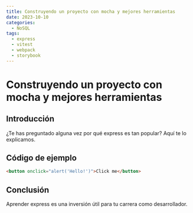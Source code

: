 ```yaml
---
title: Construyendo un proyecto con mocha y mejores herramientas
date: 2023-10-10
categories:
  - NoSQL
tags:
  - express
  - vitest
  - webpack
  - storybook
---
```


# Construyendo un proyecto con mocha y mejores herramientas

## Introducción

¿Te has preguntado alguna vez por qué express es tan popular? Aquí te lo explicamos.

## Código de ejemplo

```html
<button onclick="alert('Hello!')">Click me</button>
```

## Conclusión

Aprender express es una inversión útil para tu carrera como desarrollador.